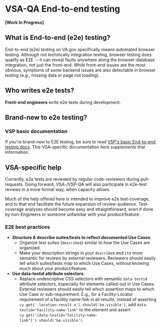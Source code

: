 # VSA-QA End-to-end testing

**[Work In Progress]**

## What is End-to-end (e2e) testing?

End-to-end (e2e) testing on VA.gov specifically means automated browser testing.  Although not technically integration testing, browser testing does qualify as E2E -- it can reveal faults anywhere along the browser-database integration, not just the front-end.  While front-end issues are the most obvious, symptoms of some backend issues are also detectable in browser testing (e.g., missing data or page not loading).

## Who writes e2e tests?

**Front-end engineers** write e2e tests during development.

## Brand-new to e2e testing?

### VSP basic documentation

If you're brand-new to E2E testing, be sure to read [VSP's basic End-to-end testing docs](https://github.com/department-of-veterans-affairs/va.gov-team/tree/master/platform/testing/end-to-end).  This VSA-specific documentation here _supplements_ that information.


## VSA-specific help

Currently, e2e tests are reviewed by regular code-reviewers during pull-requests.  Going forward, VSA-/VSP-QA will also participate in e2e-test reviews in a more formal way, when capacity allows.

Much of the help offered here is intended to improve e2e test-coverage, and to that end facilitate the future expansion of review-audience.  Test-coverage analyses should become easy and straightforward, even if done by non-Engineers or someone unfamiliar with your product/feature.

### E2E best practices

- **Structure & describe suites/tests to reflect documented Use Cases**:
  - Organize test suites (`describe`s) similar to how the Use Cases are organized.
  - Make your description strings in your `describe`s and `it`s more semantic for reviews by external reviewers.  Reviewers should easily tell which suites/tests map to which Use Cases, without knowing much about your product/feature.
- **Use data-testid attribute selectors**:
  - Replace undescriptive CSS selectors with semantic `data-testid` attribute selectors, especially for elements called-out in Use Cases.  External reviewers should easily tell which assertion maps to which Use Case or sub-requirement.  E.g., for a Facility-Locator requirement of a faciility name-link in all results, instead of asserting `cy.get('.location-result a').should('be.visible')`, add `data-testid="facility-name-link"` to the element and assert `cy.get('[data-testid="facility-name-link"]').should('be.visible')`.


